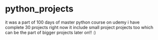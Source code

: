 # python_projects
it was a part of 100 days of master python course on udemy
i have complete 30 projects right now it include small project projects too which can be the part of bigger projects later on!! :)
